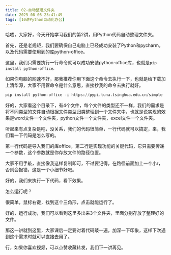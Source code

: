 ```yaml
---
title: 02-自动整理文件夹
date: 2025-08-05 23:41:49
tags: [10讲Python自动化办公]
---
```

哈喽，大家好，今天开始学习我们的第2讲，用Python代码自动整理文件夹。

首先，还是老规矩，我们要确保自己电脑上已经成功安装了Python和pycharm，以及代码需要使用到的库python-office。

这里，我们只需要执行一行命令就可以成功安装python-office库，也就是`pip install python-office`.

如果你电脑的网速不好，那我推荐你用下面这个命令去执行一下，也就是给下载加上清华源，大家不用管命令是什么意思，直接抄我的命令去执行就好。

```python
pip install python-office -i https://pypi.tuna.tsinghua.edu.cn/simple
```

好的，大家看这个目录下，有4个文件，每个文件的类型还不一样，我们的需求是将不同类型的文件自动根据文件类型归类整理到一个文件夹中，也就是说实现的效果是word文件一个文件夹，python文件一个文件夹，excel文件一个文件夹。

听起来有点复杂是吧，没关系，我们的代码很简单，一行代码就可以搞定，来，我们看一下代码是怎么写的。

第一行代码是导入我们的库office，第二行是实现功能的关键代码，它只需要传递一个参数，这个参数就是你存放文件的路径位置。

大家不用手敲，直接像我这样复制即可，不过要记得，在路径前面加上一个小r，否则会报错，这是一个小细节好吧。

好的，我们来执行一下代码，看下效果。

怎么运行呢？

很简单，鼠标右键，找到这个三角形，点击就能运行了。

好的，运行成功，我们可以看到这里多出来3个文件夹，里面分别存放了整理好的文件。

那这一讲就到这里，大家课后一定要对着代码敲一遍，加深一下印象，这样下次遇到这个需求时就可以直接去用了。

行，如果你喜欢视频，可以点赞收藏转发，我们下一讲再见。





